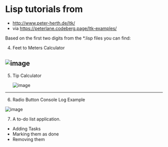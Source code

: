 # Lisp tutorials from
- http://www.peter-herth.de/ltk/
- via https://peterlane.codeberg.page/ltk-examples/

Based on the first two digits from the *.lisp files you can find:

4. Feet to Meters Calculator

  ![image](https://github.com/art3xias23/clisp-ltk-tutorials/assets/23562239/6305c081-bd29-48de-b2e4-b38fd93ce262)
-----
5. Tip Calculator
   
   ![image](https://github.com/art3xias23/clisp-ltk-tutorials/assets/23562239/fdf64b7c-344c-4c65-b569-4b261c4f1db0)
-----
6. Radio Button Console Log Example
   
  ![image](https://github.com/art3xias23/clisp-ltk-tutorials/assets/23562239/7a769f41-cd55-4e78-b1eb-ff9ccb460c2c)

7. A to-do list application. 
 - Adding Tasks
 - Marking them as done
 - Removing them

